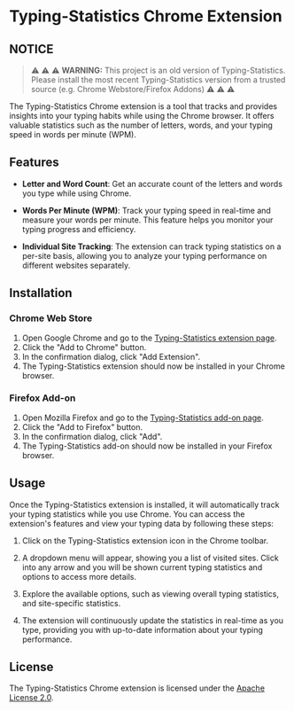 # Typing-Statistics Chrome Extension

## NOTICE
> :warning: :warning: :warning: **WARNING:** This project is an old version of Typing-Statistics. Please install the most recent Typing-Statistics version from a trusted source (e.g. Chrome Webstore/Firefox Addons) :warning: :warning: :warning:

The Typing-Statistics Chrome extension is a tool that tracks and provides insights into your typing habits while using the Chrome browser. It offers valuable statistics such as the number of letters, words, and your typing speed in words per minute (WPM). 

## Features

- **Letter and Word Count**: Get an accurate count of the letters and words you type while using Chrome.

- **Words Per Minute (WPM)**: Track your typing speed in real-time and measure your words per minute. This feature helps you monitor your typing progress and efficiency.

- **Individual Site Tracking**: The extension can track typing statistics on a per-site basis, allowing you to analyze your typing performance on different websites separately.

## Installation

### Chrome Web Store

1. Open Google Chrome and go to the [Typing-Statistics extension page](https://chrome.google.com/webstore/detail/typing-statistics/pcogcfinllbgfmhmcpnighcpepnfpfca).
2. Click the "Add to Chrome" button.
3. In the confirmation dialog, click "Add Extension".
4. The Typing-Statistics extension should now be installed in your Chrome browser.

### Firefox Add-on

1. Open Mozilla Firefox and go to the [Typing-Statistics add-on page](https://addons.mozilla.org/firefox/addon/typing-statistics/).
2. Click the "Add to Firefox" button.
3. In the confirmation dialog, click "Add".
4. The Typing-Statistics add-on should now be installed in your Firefox browser.

## Usage

Once the Typing-Statistics extension is installed, it will automatically track your typing statistics while you use Chrome. You can access the extension's features and view your typing data by following these steps:

1. Click on the Typing-Statistics extension icon in the Chrome toolbar.

2. A dropdown menu will appear, showing you a list of visited sites. Click into any arrow and you will be shown current typing statistics and options to access more details.

3. Explore the available options, such as viewing overall typing statistics, and site-specific statistics.

4. The extension will continuously update the statistics in real-time as you type, providing you with up-to-date information about your typing performance.

## License

The Typing-Statistics Chrome extension is licensed under the [Apache License 2.0](https://github.com/itsmarsss/Typing-Statistics/blob/main/LICENSE).
